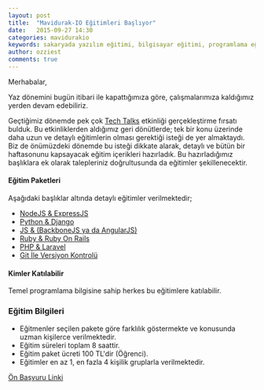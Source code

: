 ```yaml
---
layout: post
title:  "Mavidurak-IO Eğitimleri Başlıyor"
date:   2015-09-27 14:30
categories: mavidurakio
keywords: sakaryada yazılım eğitimi, bilgisayar eğitimi, programlama eğitimi, mavidurakio, php eğitimi, js eğitimi, python eğitimi, ruby eğitimi, ruby on rails eğitimi, laravel eğitimi, express eğitimi, django eğitimi, backbone eğitimi, angularjs eğitimi
author: ozziest
comments: true
---
```


Merhabalar,

Yaz dönemini bugün itibari ile kapattığımıza göre, çalışmalarımıza kaldığımız yerden devam edebiliriz. 

Geçtiğimiz dönemde pek çok [Tech Talks](/tech-talk-etkinlikleri/) etkinliği gerçekleştirme fırsatı bulduk. Bu etkinliklerden aldığımız geri dönütlerde; tek bir konu üzerinde daha uzun ve detaylı eğitimlerin olması gerektiği isteği de yer almaktaydı. Biz de önümüzdeki dönemde bu isteği dikkate alarak, detaylı ve bütün bir haftasonunu kapsayacak eğitim içerikleri hazırladık. Bu hazırladığımız başlıklara ek olarak talepleriniz doğrultusunda da eğitimler şekillenecektir. 

<!--more-->

#### Eğitim Paketleri

Aşağıdaki başlıklar altında detaylı eğitimler verilmektedir;

- [NodeJS & ExpressJS](/_pages/node-js-ve-express-js-egitimi/index.html)
- [Python & Django](/_pages/python-ve-django-framework-egitimi/index.html)
- [JS & (BackboneJS ya da AngularJS)](/_pages/js-backbone-ya-da-angularjs-egitimi/index.html)
- [Ruby & Ruby On Rails](/_pages/ruby-ve-ruby-on-rails-egitimi/index.html)
- [PHP & Laravel](/_pages/php-ve-laravel-egitimi/index.html)
- [Git İle Versiyon Kontrolü](/_pages/git-ile-versiyon-kontrolu-egitimi/index.html)

#### Kimler Katılabilir

Temel programlama bilgisine sahip herkes bu eğitimlere katılabilir.

### Eğitim Bilgileri

- Eğitmenler seçilen pakete göre farklılık göstermekte ve konusunda uzman kişilerce verilmektedir.
- Eğitim süreleri toplam 8 saattir.
- Eğitim paket ücreti 100 TL'dir (Öğrenci).
- Eğitimler en az 1, en fazla 4 kişilik gruplarla verilmektedir.

[Ön Başvuru Linki](https://docs.google.com/forms/d/1xXUi-JLKexceI8NzrQ6LmSWvArd0ptxGaB4zCbqeKfU/viewform?usp=send_form)
